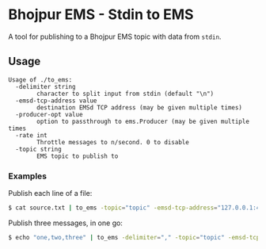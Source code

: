# Bhojpur EMS - Stdin to EMS

A tool for publishing to a Bhojpur EMS topic with data from `stdin`.

## Usage

```
Usage of ./to_ems:
  -delimiter string
    	character to split input from stdin (default "\n")
  -emsd-tcp-address value
    	destination EMSd TCP address (may be given multiple times)
  -producer-opt value
    	option to passthrough to ems.Producer (may be given multiple times
  -rate int
    	Throttle messages to n/second. 0 to disable
  -topic string
    	EMS topic to publish to
```
    
### Examples

Publish each line of a file:

```bash
$ cat source.txt | to_ems -topic="topic" -emsd-tcp-address="127.0.0.1:4150"
```

Publish three messages, in one go:

```bash
$ echo "one,two,three" | to_ems -delimiter="," -topic="topic" -emsd-tcp-address="127.0.0.1:4150"
```